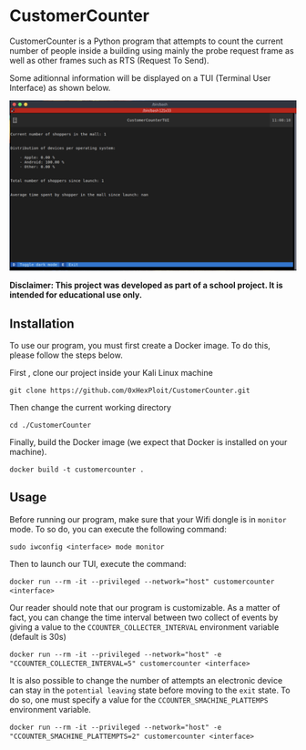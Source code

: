# CustomerCounter

CustomerCounter is a Python program that attempts to count the current number of people inside a building using mainly the probe request frame as well as other frames such as RTS (Request To Send).

Some aditionnal information will be displayed on a TUI (Terminal User Interface) as shown below.

![tui](https://github.com/0xHexPloit/CustomerCounter/blob/master/assets/tui.png?raw=true)

**Disclaimer: This project was developed as part of a school project. It is intended for educational use only.** 

## Installation

To use our program, you must first create a Docker image. To do this, please follow the steps below.


First , clone our project inside your Kali Linux machine

```
git clone https://github.com/0xHexPloit/CustomerCounter.git
```

Then change the current working directory

```
cd ./CustomerCounter
```

Finally, build the Docker image (we expect that Docker is installed on your machine).

```
docker build -t customercounter .
```

## Usage

Before running our program, make sure that your Wifi dongle is in `monitor` mode. To so do, you can execute the following command:

```
sudo iwconfig <interface> mode monitor

```

Then to launch our TUI, execute the command:

```
docker run --rm -it --privileged --network="host" customercounter <interface>
```

Our reader should note that our program is customizable. As a matter of fact, you can change the time interval between
two collect of events by giving a value to the `CCOUNTER_COLLECTER_INTERVAL` environment variable (default is 30s)

```
docker run --rm -it --privileged --network="host" -e "CCOUNTER_COLLECTER_INTERVAL=5" customercounter <interface>
```

It is also possible to change the number of attempts an electronic device can stay in the `potential leaving` state 
before moving to the `exit` state. To do so, one must specify a value for the `CCOUNTER_SMACHINE_PLATTEMPS` environment
variable.

```
docker run --rm -it --privileged --network="host" -e "CCOUNTER_SMACHINE_PLATTEMPTS=2" customercounter <interface>
```
